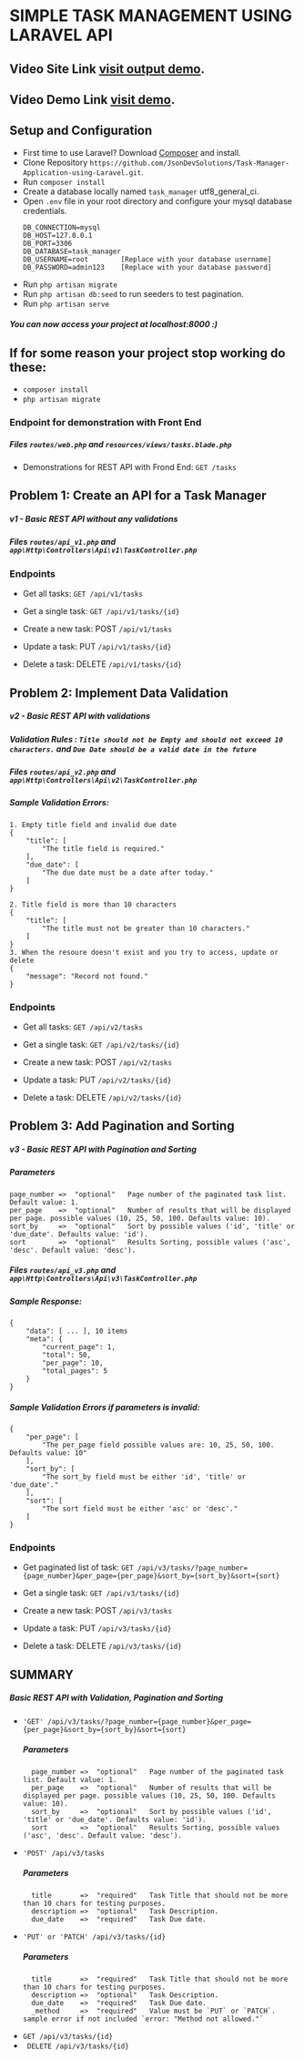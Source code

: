 # SIMPLE TASK MANAGEMENT USING LARAVEL API
## Video Site Link [visit output demo]([https://youtu.be/QfsQarqoUPs](https://task-management-api.jsondev-solutions.com/)).
## Video Demo Link [visit demo](https://youtu.be/QfsQarqoUPs).
## Setup and Configuration
- First time to use Laravel? Download [Composer](https://getcomposer.org/) and install.
- Clone Repository `https://github.com/JsonDevSolutions/Task-Manager-Application-using-Laravel.git`.
- Run `composer install`
- Create a database locally named `task_manager` utf8_general_ci.
- Open `.env` file in your root directory and configure your mysql database credentials.
    ```env
    DB_CONNECTION=mysql
    DB_HOST=127.0.0.1
    DB_PORT=3306
    DB_DATABASE=task_manager 
    DB_USERNAME=root        [Replace with your database username]
    DB_PASSWORD=admin123    [Replace with your database password]
    ```
- Run `php artisan migrate`
- Run `php artisan db:seed` to run seeders to test pagination.
- Run `php artisan serve`

##### You can now access your project at localhost:8000 :)

## If for some reason your project stop working do these:
- `composer install`
- `php artisan migrate`

### Endpoint for demonstration with Front End
##### Files `routes/web.php` and `resources/views/tasks.blade.php`
- Demonstrations for REST API with Frond End: `GET /tasks`

## Problem 1: Create an API for a Task Manager
##### v1 - Basic REST API without any validations
##### Files `routes/api_v1.php` and `app\Http\Controllers\Api\v1\TaskController.php`
### Endpoints
- Get all tasks: `GET /api/v1/tasks`

- Get a single task: `GET /api/v1/tasks/{id}`

- Create a new task: POST `/api/v1/tasks`

- Update a task: PUT `/api/v1/tasks/{id}`

- Delete a task: DELETE `/api/v1/tasks/{id}`

## Problem 2: Implement Data Validation
##### v2 - Basic REST API with validations
##### Validation Rules : `Title should not be Empty and should not exceed 10 characters.` and `Due Date should be a valid date in the future`
##### Files `routes/api_v2.php` and `app\Http\Controllers\Api\v2\TaskController.php`
##### Sample Validation Errors:
    1. Empty title field and invalid due date
    {
        "title": [
            "The title field is required."
        ],
        "due_date": [
            "The due date must be a date after today."
        ]
    }

    2. Title field is more than 10 characters
    {
        "title": [
            "The title must not be greater than 10 characters."
        ]
    }
    3. When the resoure doesn't exist and you try to access, update or delete
    {
        "message": "Record not found."
    }
### Endpoints
- Get all tasks: `GET /api/v2/tasks`

- Get a single task: `GET /api/v2/tasks/{id}`

- Create a new task: POST `/api/v2/tasks`

- Update a task: PUT `/api/v2/tasks/{id}`

- Delete a task: DELETE `/api/v2/tasks/{id}`

## Problem 3: Add Pagination and Sorting
##### v3 - Basic REST API with Pagination and Sorting
##### Parameters 
    page_number =>  "optional"   Page number of the paginated task list. Default value: 1.
    per_page    =>  "optional"   Number of results that will be displayed per page. possible values (10, 25, 50, 100. Defaults value: 10).
    sort_by     =>  "optional"   Sort by possible values ('id', 'title' or 'due_date'. Defaults value: 'id').
    sort        =>  "optional"   Results Sorting, possible values ('asc', 'desc'. Default value: 'desc').

##### Files `routes/api_v3.php` and `app\Http\Controllers\Api\v3\TaskController.php`
##### Sample Response:
    {
        "data": [ ... ], 10 items
        "meta": {
            "current_page": 1,
            "total": 50,
            "per_page": 10,
            "total_pages": 5
        }
    }
##### Sample Validation Errors if parameters is invalid:
    {
        "per_page": [
            "The per_page field possible values are: 10, 25, 50, 100. Defaults value: 10"
        ],
        "sort_by": [
            "The sort_by field must be either 'id', 'title' or 'due_date'."
        ],
        "sort": [
            "The sort field must be either 'asc' or 'desc'."
        ]
    }
### Endpoints
- Get paginated list of task: `GET /api/v3/tasks/?page_number={page_number}&per_page={per_page}&sort_by={sort_by}&sort={sort}`

- Get a single task: `GET /api/v3/tasks/{id}`

- Create a new task: POST `/api/v3/tasks`

- Update a task: PUT `/api/v3/tasks/{id}`

- Delete a task: DELETE `/api/v3/tasks/{id}`

## SUMMARY
##### Basic REST API with Validation, Pagination and Sorting
- `'GET' /api/v3/tasks/?page_number={page_number}&per_page={per_page}&sort_by={sort_by}&sort={sort}`
    ##### Parameters 
        page_number =>  "optional"   Page number of the paginated task list. Default value: 1.
        per_page    =>  "optional"   Number of results that will be displayed per page. possible values (10, 25, 50, 100. Defaults value: 10).
        sort_by     =>  "optional"   Sort by possible values ('id', 'title' or 'due_date'. Defaults value: 'id').
        sort        =>  "optional"   Results Sorting, possible values ('asc', 'desc'. Default value: 'desc').

- `'POST' /api/v3/tasks`
    ##### Parameters 
        title       =>  "required"   Task Title that should not be more than 10 chars for testing purposes.
        description =>  "optional"   Task Description.
        due_date    =>  "required"   Task Due date.
- `'PUT' or 'PATCH' /api/v3/tasks/{id}`
    ##### Parameters 
        title       =>  "required"   Task Title that should not be more than 10 chars for testing purposes.
        description =>  "optional"   Task Description.
        due_date    =>  "required"   Task Due date.
        _method     =>  "required"   Value must be `PUT` or `PATCH`. sample error if not included `error: "Method not allowed."`
- `GET /api/v3/tasks/{id}`
- ` DELETE /api/v3/tasks/{id}`
